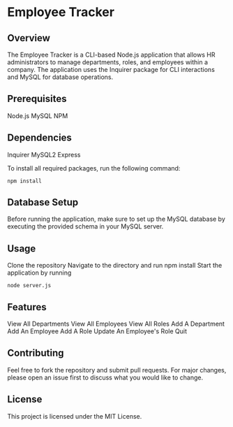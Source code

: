 # Employee Tracker

## Overview

The Employee Tracker is a CLI-based Node.js application that allows HR administrators to manage departments, roles, and employees within a company. The application uses the Inquirer package for CLI interactions and MySQL for database operations.

## Prerequisites

Node.js
MySQL
NPM

## Dependencies

Inquirer
MySQL2
Express

To install all required packages, run the following command:

```
npm install
```

## Database Setup
Before running the application, make sure to set up the MySQL database by executing the provided schema in your MySQL server.

## Usage
Clone the repository
Navigate to the directory and run npm install
Start the application by running 

```
node server.js
```

## Features

View All Departments
View All Employees
View All Roles
Add A Department
Add An Employee
Add A Role
Update An Employee's Role
Quit

## Contributing

Feel free to fork the repository and submit pull requests. For major changes, please open an issue first to discuss what you would like to change.

## License

This project is licensed under the MIT License.